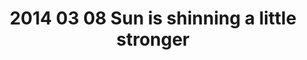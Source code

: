 ---
layout: blog
title: 2014 03 08 Sun is shinning a little stronger 
category: blog
lat: 47.18629
lng: -120.91361
altitude: 585.33
image: https://s3-us-west-2.amazonaws.com/worldcup14/2014-03-08 12:00:10 PST.jpg
observation: 20140308120010PST
---
